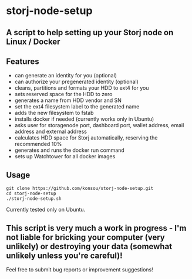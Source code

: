 # storj-node-setup

## A script to help setting up your Storj node on Linux / Docker

## Features
* can generate an identity for you (optional)
* can authorize your pregenerated identity (optional)
* cleans, partitions and formats your HDD to ext4 for you
* sets reserved space for the HDD to zero
* generates a name from HDD vendor and SN
* set the ext4 filesystem label to the generated name
* adds the new filesystem to fstab
* installs docker if needed (currently works only in Ubuntu)
* asks user for storagenode port, dashboard port, wallet address, email address and external address
* calculates HDD space for Storj automatically, reserving the recommended 10%
* generates and runs the docker run command
* sets up Watchtower for all docker images

## Usage

```
git clone https://github.com/konsou/storj-node-setup.git
cd storj-node-setup
./storj-node-setup.sh
```

Currently tested only on Ubuntu.

## This script is very much a work in progress - I'm not liable for bricking your computer (very unlikely) or destroying your data (somewhat unlikely unless you're careful)!

Feel free to submit bug reports or improvement suggestions!

